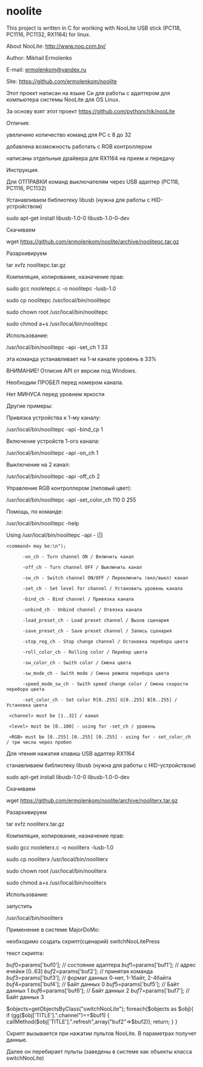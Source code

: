 noolite
=======
This project is written in C for woriking with NooLite USB stick (PC118, PC1116, PC1132, RX1164) for linux.

About NooLite: http://www.noo.com.by/

Author: Mikhail Ermolenko

E-mail: ermolenkom@yandex.ru

Site: https://github.com/ermolenkom/noolite

Этот проект написан на языке Си для работы c адаптером для компьютера системы NooLite для OS Linux.

За основу взят этот проект https://github.com/pythonchik/nooLite

Отличия: 

  увеличино количество команд для PC с 8 до 32
  
  добавлена возможность работать с RGB контроллером
  
  написаны отдельные драйвера для RX1164 на прием и передачу
  
  
Инструкция.

Для ОТПРАВКИ команд выключателям через USB адаптер (PC118, PC1116, PC1132)

Устанавливаем библиотеку libusb (нужна для работы с HID-устройством)

  sudo apt-get install libusb-1.0-0 libusb-1.0-0-dev
  
Скачиваем  

  wget https://github.com/ermolenkom/noolite/archive/noolitepc.tar.gz
  
Разархивируем  

  tar xvfz noolitepc.tar.gz

Компиляция, копирование, назначение прав:

  sudo gcc nooletepc.c -o noolitepc -lusb-1.0
  
  sudo cp noolitepc /usr/local/bin/noolitepc
  
  sudo chown root /usr/local/bin/noolitepc
  
  sudo chmod a+s /usr/local/bin/noolitepc
  

Использование:

  /usr/local/bin/noolitepc -api -set_ch 1 33
  
эта команда устанавливает на 1-м канале уровень в 33%

ВНИМАНИЕ! Отлисие API от версии под Windows. 

  Необходим ПРОБЕЛ перед номером канала.
  
  Нет МИНУСА перед уровнем яркости

Другие примеры:

Привязка устройства к 1-му каналу:

  /usr/local/bin/noolitepc -api -bind_ср 1
  
Включение устройств 1-ого канала:

  /usr/local/bin/noolitepc -api -on_ch 1
  
Выключение на 2 канал:

  /usr/local/bin/noolitepc -api -off_ch 2
  
Управление RGB контроллером (лиловый цвет):

  /usr/local/bin/noolitepc -api -set_color_ch 110 0 255

Помощь, по команде:

/usr/local/bin/noolitepc -help

Using /usr/local/bin/noolitepc -api -<command> <channel> [<level>|<RGB>]

    <command> may be:\n");
    
          -on_ch - Turn channel ON / Включить канал
          
          -off_ch - Turn channel OFF / Выключить канал
          
          -sw_ch - Switch channel ON/OFF / Переключить (вкл/выкл) канал
          
          -set_ch - Set level for channel / Установить уровень канала
          
          -bind_ch - Bind channel / Привязка канала
          
          -unbind_ch - Unbind channel / Отвязка канала
          
          -load_preset_ch - Load preset channel / Вызов сценария
          
          -save_preset_ch - Save preset channel / Запись сценария
          
          -stop_reg_ch - Stop change channel / Остановка перебора цвета
          
          -roll_color_ch - Rolling color / Перебор цвета
          
          -sw_color_ch - Swith color / Смена цвета
          
          -sw_mode_ch - Swith mode / Смена режипа перебора цвета
          
          -speed_mode_sw_ch - Swith speed change color / Смена скорости перебора цвета
          
          -set_color_ch - Set color R[0..255] G[0..255] B[0..255] / Установка цвета
          
     <channel> must be [1..32] / канал
     
     <level> must be [0..100] - using for -set_ch / уровень
     
     <RGB> must be [0..255] [0..255] [0..255] - using for - set_color_ch  / три числа через пробел
     

Для чтения нажатия клавиш USB адаптер RX1164

станавливаем библиотеку libusb (нужна для работы с HID-устройством)

  sudo apt-get install libusb-1.0-0 libusb-1.0-0-dev
  
Скачиваем  

  wget https://github.com/ermolenkom/noolite/archive/nooliterx.tar.gz
  
Разархивируем  

  tar xvfz nooliterx.tar.gz

Компиляция, копирование, назначение прав:

  sudo gcc nooleterx.c -o nooliterx -lusb-1.0
  
  sudo cp nooliterx /usr/local/bin/nooliterx
  
  sudo chown root /usr/local/bin/nooliterx
  
  sudo chmod a+s /usr/local/bin/nooliterx
  
Использование:

запустить 

  /usr/local/bin/nooliterx

Применение в системе MajorDoMo:

необходимо создать скрипт(сценарий) switchNooLitePress

текст скрипта:

$buf0=$params['buf0']; // состояние адаптера
$buf1=$params['buf1']; // адрес ячейки [0..63]
$buf2=$params['buf2']; // принятая команда
$buf3=$params['buf3']; // формат данных 0-нет, 1-1байт, 2-4байта
$buf4=$params['buf4']; // Байт данных 0 
$buf5=$params['buf5']; // Байт данных 1 
$buf6=$params['buf6']; // Байт данных 2 
$buf7=$params['buf7']; // Байт данных 3 

$objects=getObjectsByClass("switchNooLite");
foreach($objects as $obj){
  if (gg($obj['TITLE'].".channel")==$buf1) {
    callMethod($obj['TITLE'].".refresh",array("buf2"=>$buf2));
    return;
  }
}

Скрипт вызывается при нажатии пультов NooLite. В параметрах получет данные.

Далее он перебирает пульты (заведены в системе как объекты класса switchNooLite)









